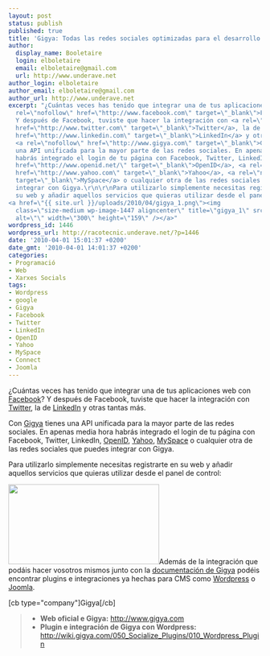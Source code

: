 ```yaml
---
layout: post
status: publish
published: true
title: 'Gigya: Todas las redes sociales optimizadas para el desarrollo'
author:
  display_name: Booletaire
  login: elboletaire
  email: elboletaire@gmail.com
  url: http://www.underave.net
author_login: elboletaire
author_email: elboletaire@gmail.com
author_url: http://www.underave.net
excerpt: "¿Cuántas veces has tenido que integrar una de tus aplicaciones web con <a
  rel=\"nofollow\" href=\"http://www.facebook.com\" target=\"_blank\">Facebook</a>?
  Y después de Facebook, tuviste que hacer la integración con <a rel=\"nofollow\"
  href=\"http://www.twitter.com\" target=\"_blank\">Twitter</a>, la de <a rel=\"nofollow\"
  href=\"http://www.linkedin.com\" target=\"_blank\">LinkedIn</a> y otras tantas más.\r\n\r\nCon
  <a rel=\"nofollow\" href=\"http://www.gigya.com\" target=\"_blank\">Gigya</a> tienes
  una API unificada para la mayor parte de las redes sociales. En apenas media hora
  habrás integrado el login de tu página con Facebook, Twitter, LinkedIn, <a rel=\"nofollow\"
  href=\"http://www.openid.net/\" target=\"_blank\">OpenID</a>, <a rel=\"nofollow\"
  href=\"http://www.yahoo.com\" target=\"_blank\">Yahoo</a>, <a rel=\"nofollow\" href=\"http://www.myspace.com\"
  target=\"_blank\">MySpace</a> o cualquier otra de las redes sociales que puedes
  integrar con Gigya.\r\n\r\nPara utilizarlo simplemente necesitas registrarte en
  su web y añadir aquellos servicios que quieras utilizar desde el panel de control:\r\n
<a href=\"{{ site.url }}/uploads/2010/04/gigya_1.png\"><img
  class=\"size-medium wp-image-1447 aligncenter\" title=\"gigya_1\" src=\"{{ site.url }}/uploads/2010/04/gigya_1-300x159.png\"
  alt=\"\" width=\"300\" height=\"159\" /></a>"
wordpress_id: 1446
wordpress_url: http://racotecnic.underave.net/?p=1446
date: '2010-04-01 15:01:37 +0200'
date_gmt: '2010-04-01 14:01:37 +0200'
categories:
- Programació
- Web
- Xarxes Socials
tags:
- Wordpress
- google
- Gigya
- Facebook
- Twitter
- LinkedIn
- OpenID
- Yahoo
- MySpace
- Connect
- Joomla
---
```


¿Cuántas veces has tenido que integrar una de tus aplicaciones web con <a rel="nofollow" href="http://www.facebook.com" target="_blank">Facebook</a>? Y después de Facebook, tuviste que hacer la integración con <a rel="nofollow" href="http://www.twitter.com" target="_blank">Twitter</a>, la de <a rel="nofollow" href="http://www.linkedin.com" target="_blank">LinkedIn</a> y otras tantas más.

Con <a rel="nofollow" href="http://www.gigya.com" target="_blank">Gigya</a> tienes una API unificada para la mayor parte de las redes sociales. En apenas media hora habrás integrado el login de tu página con Facebook, Twitter, LinkedIn, <a rel="nofollow" href="http://www.openid.net/" target="_blank">OpenID</a>, <a rel="nofollow" href="http://www.yahoo.com" target="_blank">Yahoo</a>, <a rel="nofollow" href="http://www.myspace.com" target="_blank">MySpace</a> o cualquier otra de las redes sociales que puedes integrar con Gigya.

Para utilizarlo simplemente necesitas registrarte en su web y añadir aquellos servicios que quieras utilizar desde el panel de control:

<a href="{{ site.url }}/uploads/2010/04/gigya_1.png"><img class="size-medium wp-image-1447 aligncenter" title="gigya_1" src="{{ site.url }}/uploads/2010/04/gigya_1-300x159.png" alt="" width="300" height="159" /></a><a id="more"></a><a id="more-1446"></a>Además de la integración que podáis hacer vosotros mismos junto con la <a rel="nofollow" href="http://wiki.gigya.com/" target="_blank">documentación de Gigya</a> podéis encontrar plugins e integraciones ya hechas para CMS como <a rel="nofollow" href="http://wiki.gigya.com/050_Socialize_Plugins/010_Wordpress_Plugin" target="_blank">Wordpress</a> o <a rel="nofollow" href="http://extensions.joomla.org/extensions/external-contents/widgets/3168">Joomla</a>.

[cb type="company"]Gigya[/cb]
<blockquote>

<ul>
<li><strong>Web oficial e Gigya:</strong> <a rel="nofollow" href="http://www.gigya.com" target="_blank">http://www.gigya.com</a></li>
<li><strong>Plugin e integración de Gigya con Wordpress:</strong> <a rel="nofollow" href="http://wiki.gigya.com/050_Socialize_Plugins/010_Wordpress_Plugin" target="_blank">http://wiki.gigya.com/050_Socialize_Plugins/010_Wordpress_Plugin</a></li>
</ul>
</blockquote>
